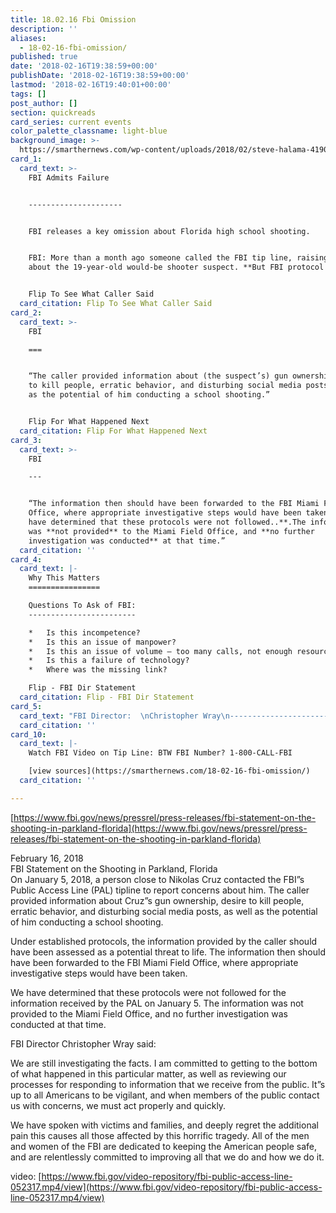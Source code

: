```yaml
---
title: 18.02.16 Fbi Omission
description: ''
aliases:
  - 18-02-16-fbi-omission/
published: true
date: '2018-02-16T19:38:59+00:00'
publishDate: '2018-02-16T19:38:59+00:00'
lastmod: '2018-02-16T19:40:01+00:00'
tags: []
post_author: []
section: quickreads
card_series: current events
color_palette_classname: light-blue
background_image: >-
  https://smarthernews.com/wp-content/uploads/2018/02/steve-halama-419088-360x360.jpg
card_1:
  card_text: >-
    FBI Admits Failure  


    ---------------------


    FBI releases a key omission about Florida high school shooting.


    FBI: More than a month ago someone called the FBI tip line, raising concerns
    about the 19-year-old would-be shooter suspect. **But FBI protocol failed.**


    Flip To See What Caller Said
  card_citation: Flip To See What Caller Said
card_2:
  card_text: >-
    FBI

    ===


    “The caller provided information about (the suspect’s) gun ownership, desire
    to kill people, erratic behavior, and disturbing social media posts, as well
    as the potential of him conducting a school shooting.”


    Flip For What Happened Next
  card_citation: Flip For What Happened Next
card_3:
  card_text: >-
    FBI

    ---


    “The information then should have been forwarded to the FBI Miami Field
    Office, where appropriate investigative steps would have been taken. **We
    have determined that these protocols were not followed..**.The information
    was **not provided** to the Miami Field Office, and **no further
    investigation was conducted** at that time.”
  card_citation: ''
card_4:
  card_text: |-
    Why This Matters
    ================

    Questions To Ask of FBI:
    ------------------------

    *   Is this incompetence?
    *   Is this an issue of manpower?
    *   Is this an issue of volume – too many calls, not enough resources?
    *   Is this a failure of technology?
    *   Where was the missing link?

    Flip - FBI Dir Statement
  card_citation: Flip - FBI Dir Statement
card_5:
  card_text: "FBI Director:  \nChristopher Wray\n--------------------------------\n\n‘We have spoken with victims and families, and deeply regret the additional pain this causes all those affected by this horrific tragedy. All of the men and women of the FBI are dedicated to keeping the American people safe, and are relentlessly committed to improving all that we do and how we do it.’"
  card_citation: ''
card_10:
  card_text: |-
    Watch FBI Video on Tip Line: BTW FBI Number? 1-800-CALL-FBI

    [view sources](https://smarthernews.com/18-02-16-fbi-omission/)
  card_citation: ''

---
```

[https://www.fbi.gov/news/pressrel/press-releases/fbi-statement-on-the-shooting-in-parkland-florida](https://www.fbi.gov/news/pressrel/press-releases/fbi-statement-on-the-shooting-in-parkland-florida)

February 16, 2018  
FBI Statement on the Shooting in Parkland, Florida  
On January 5, 2018, a person close to Nikolas Cruz contacted the FBI”s Public Access Line (PAL) tipline to report concerns about him. The caller provided information about Cruz”s gun ownership, desire to kill people, erratic behavior, and disturbing social media posts, as well as the potential of him conducting a school shooting.

Under established protocols, the information provided by the caller should have been assessed as a potential threat to life. The information then should have been forwarded to the FBI Miami Field Office, where appropriate investigative steps would have been taken.

We have determined that these protocols were not followed for the information received by the PAL on January 5. The information was not provided to the Miami Field Office, and no further investigation was conducted at that time.

FBI Director Christopher Wray said:

We are still investigating the facts. I am committed to getting to the bottom of what happened in this particular matter, as well as reviewing our processes for responding to information that we receive from the public. It”s up to all Americans to be vigilant, and when members of the public contact us with concerns, we must act properly and quickly.

We have spoken with victims and families, and deeply regret the additional pain this causes all those affected by this horrific tragedy. All of the men and women of the FBI are dedicated to keeping the American people safe, and are relentlessly committed to improving all that we do and how we do it.

video: [https://www.fbi.gov/video-repository/fbi-public-access-line-052317.mp4/view](https://www.fbi.gov/video-repository/fbi-public-access-line-052317.mp4/view)